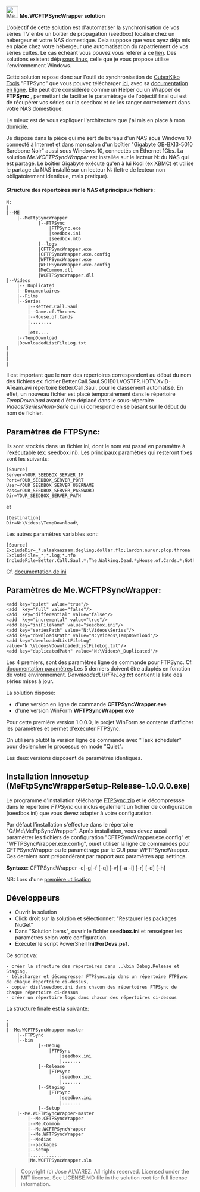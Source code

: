 ﻿<img alt="Me Logo" src="Medias/favicon.ico" width="32">  __Me.WCFTPSyncWrapper solution__

L'objectif de cette solution est d'automatiser la synchronisation de vos séries TV entre un boitier de propagation (seedbox) localisé
chez un hébergeur et votre NAS domestique.
Cela suppose que vous ayez déja mis en place chez votre hébergeur une automatisation du rapatriement de vos séries cultes.
Le cas échéant vous pouvez vous référer à ce [lien](http://www.crazyws.fr/internet/alternatives-megaupload-ou-vpn-seedbox-newsgroup-17QG4.html).
Des solutions existent déja [sous linux](http://www.crazyws.fr/dev/systeme/synchroniser-votre-seedbox-avec-votre-nas-ou-votre-ordinateur-6NGGE.html),
celle que je vous propose utilise l'environnement Windows.

Cette solution repose donc sur l'outil de synchronisation de [CuberKiko Tools](http://www.cyberkiko.com/page/ftpsync/) "FTPSync" que vous pouvez télécharger
[ici](http://cdn.cyberkiko.com/Download/Tools/FTPSync.zip), avec sa [documentation en ligne](http://cyberkiko.com/Docs/FTPSync29/). Elle peut être considérée
comme un Helper ou un Wrapper de __FTPSync__ , permettant de faciliter le paramètrage de l'objectif final qui est de récupérer vos séries sur la seedbox et de les
ranger correctement dans votre NAS domestique.

Le mieux est de vous expliquer l'architecture que j'ai mis en place à mon domicile.

Je dispose dans la pièce qui me sert de bureau d'un NAS sous Windows 10 connecté à Internet et dans mon salon d'un boîtier "Gigabyte GB-BXI3-5010 Barebone Noir"
aussi sous Windows 10, connectés en Ethernet 1Gbs.
La solution _Me.WCFTPSyncWrapper_ est installée sur le lecteur N: du NAS qui est partagé.
Le boîtier Gigabyte exécute qu'en à lui Kodi (ex XBMC) et utilise le partage du NAS installé sur un lecteur N: (lettre de lecteur non obligatoirement identique, mais pratique).

#### Structure des répertoires sur le NAS et principaux fichiers:
```
N:
|
|--ME
    |--MeFtpSyncWrapper
            |--FTPSync
                |FTPSync.exe
                |seedbox.ini
                |seedbox.mtb
            |--logs
            |CFTPSyncWrapper.exe
            |CFTPSyncWrapper.exe.config
            |WFTPSyncWrapper.exe
            |WFTPSyncWrapper.exe.config
            |MeCommon.dll
            |WCFTPSyncWrapper.dll
|--Videos
    |--_Duplicated
    |--Documentaires
    |--Films
    |--Series
        |--Better.Call.Saul
        |--Game.of.Thrones
        |--House.of.Cards
        |........
        |
        |etc....
    |--TempDownload
    |DownloadedListFileLog.txt
|
|
|
|
```
Il est important que le nom des répertoires correspondent au début du nom des fichiers ex: fichier Better.Call.Saul.S01E01.VOSTFR.HDTV.XviD-ATeam.avi
répertoire Better.Call.Saul, pour le classement automatisé. En effet, un nouveau fichier est placé temporairement dans le répertoire _TempDownload_
avant d'être déplacé dans le sous-réperoire _Videos/Series/Nom-Serie_ qui lui correspond en se basant sur le début du nom de fichier.

## Paramètres de FTPSync:

Ils sont stockés dans un fichier ini, dont le nom est passé en paramètre à l'exécutable (ex: seedbox.ini).
Les principaux paramètres qui resteront fixes sont les suivants:
```
[Source]
Server=YOUR_SEEDBOX_SERVER_IP
Port=YOUR_SEEDBOX_SERVER_PORT
User=YOUR_SEEDBOX_SERVER_USERNAME
Pass=YOUR_SEEDBOX_SERVER_PASSWORD
Dir=YOUR_SEEDBOX_SERVER_PATH
```
et
```
[Destination]
Dir=N:\Videos\TempDownload\
```
Les autres paramètres variables sont:
```
[Source]
ExcludeDir=_*;alaakaazaam;degling;dollar;flo;lardon;nunur;plop;throna
ExcludeFile=_*;*.log;*.nfo
IncludeFile=Better.Call.Saul.*;The.Walking.Dead.*;House.of.Cards.*;Gotham.*;Ray.Donovan.*;True.Detective.*;State.of.Affairs.*;Banshee.*
```

Cf. [documentation de ini](http://www.cyberkiko.com/Docs/FTPSync29/INIFile.htm)

## Paramètres de Me.WCFTPSyncWrapper:

```
<add key="quiet" value="true"/>
<add  key="full" value="false"/>
<add  key="differential" value="false"/>
<add  key="incremental" value="true"/> 
<add key="iniFileName" value="seedbox.ini"/>
<add key="seriesPath" value="N:\Videos\Series"/>
<add key="downloadsPath" value="N:\Videos\TempDownload"/>
<add key="downloadedListFileLog" value="N:\Videos\DownloadedListFileLog.txt"/>
<add key="duplicatedPath" value="N:\Videos\_Duplicated"/>
```

Les 4 premiers, sont des paramètres ligne de commande pour FTPSync.
Cf. [documentation paramètres](http://www.cyberkiko.com/Docs/FTPSync29/CmdLine.htm?MenuState=XXAAAAAAAAAAAAAAAAAAAAVFAAAAUA)
Les 5 derniers doivent être adaptés en fonction de votre environnement.
_DownloadedListFileLog.txt_ contient la liste des séries mises à jour.

La solution dispose:

- d'une version en ligne de commande **CFTPSyncWrapper.exe**
- d'une version WinForm **WFTPSyncWrapper.exe**

Pour cette première version 1.0.0.0, le projet WinForm se contente d'afficher les paramètres et permet d'exécuter FTPSync.

On utilisera plutôt la version ligne de commande avec "Task scheduler" pour déclencher le processus en mode "Quiet".

Les deux versions disposent de paramètres identiques.

## Installation Innosetup (MeFtpSyncWrapperSetup-Release-1.0.0.0.exe)

Le programme d'installation télécharge [FTPSync.zip](http://cdn.cyberkiko.com/Download/Tools/FTPSync.zip) et le décompressse
dans le répertoire _FTPSync_ qui inclus également un fichier de configuration (seedbox.ini) que vous devez adapter à votre
configuration.

Par défaut l'installation s'effectue dans le répertoire "C:\Me\MeFtpSyncWrapper".
Aprés installation, vous devez aussi paramètrer les fichiers de configuration "CFTPSyncWrapper.exe.config" et "WFTPSyncWrapper.exe.config",
ou/et utiliser la ligne de commandes pour CFTPSyncWrapper ou le paramètrage par le GUI pour WFTPSyncWrapper. Ces derniers sont prépondérant
par rapport aux paramètres app.settings.

**Syntaxe**: CFTPSyncWrapper -c|-g|-f [-q] [-v] [-a -i] [-r] [-d] [-h]

NB: Lors d'une [première utilisation](http://www.cyberkiko.com/post/ftpsync-avoiding-initial-transfer-of-all-files/)

## Développeurs

- Ouvrir la solution
- Click droit sur la solution et sélectionner: "Restaurer les packages NuGet"
- Dans "Solution Items", ouvrir le fichier **seedbox.ini** et renseigner les paramètres selon votre configuration.
- Exécuter le script PowerShell **InitForDevs.ps1**.

Ce script va:

    - créer la structure des répertoires dans ..\bin Debug,Release et Staging,
    - télécharger et décompresser FTPSync.zip dans un répertoire FTPSync de chaque répertoire ci-dessus,
    - copier dist\seedbox.ini dans chacun des répertoires FTPSync de chaque répertoire ci-dessus
    - créer un répertoire logs dans chacun des répertoires ci-dessus

La structure finale est la suivante:
```
.
|
|--Me.WCFTPSyncWrapper-master 
    |--FTPSync
    |--bin
            |--Debug
                |FTPSync
                    |seedbox.ini
                    |.......
            |--Release
                |FTPSync
                    |seedbox.ini
                    |.......
            |--Staging
                |FTPSync
                    |seedbox.ini
                    |.......
            |--Setup
    |--Me.WCFTPSyncWrapper-master
        |--Me.CFTPSyncWrapper
        |--Me.Common
        |--Me.WCFTPSyncWrapper
        |--Me.WFTPSyncWrapper
        |--Medias
        |--packages
        |--setup
        |............
        |Me.WCFTPSyncWrapper.sln
```

>Copyright (c) Jose ALVAREZ. All rights reserved.
>Licensed under the MIT license. See LICENSE.MD file in the solution root for full license information.
